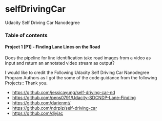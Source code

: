 # selfDrivingCar
Udacity Self Driving Car Nanodegree

### Table of contents
#### Project 1 [P1]  -    Finding Lane Lines on the Road
  Does the pipeline for line identification take road images from a video as input and return an annotated video stream as output?
  


I would like to credit the Following Udacity Self Driving Car Nanodegree Program Authors as I got the some of the code guidance from the following Projects:: Thank you.
 * https://github.com/jessicayung/self-driving-car-nd
 * https://github.com/peps0791/Udacity-SDCNDP-Lane-Finding
 * https://github.com/darienmt/
 * https://github.com/ndrplz/self-driving-car
 * https://github.com/diyjac
